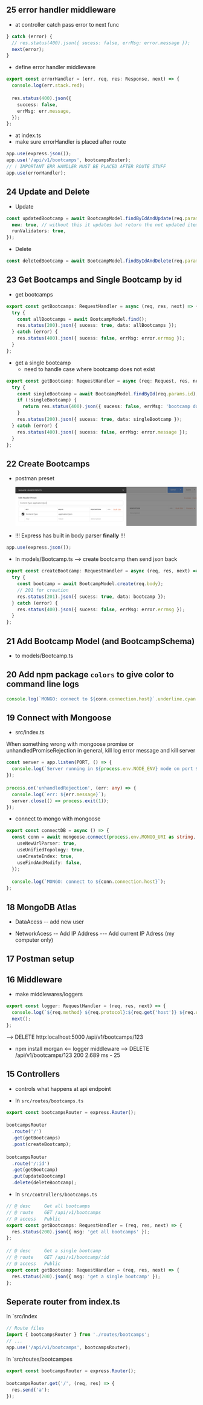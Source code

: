 ## 25 error handler middleware

- at controller catch pass error to next func

```ts
} catch (error) {
  // res.status(400).json({ sucess: false, errMsg: error.message });
  next(error);
}
```

- define error handler middleware

```ts
export const errorHandler = (err, req, res: Response, next) => {
  console.log(err.stack.red);

  res.status(400).json({
    success: false,
    errMsg: err.message,
  });
};
```

- at index.ts
- make sure errorHandler is placed after route

```ts
app.use(express.json());
app.use('/api/v1/bootcamps', bootcampsRouter);
// ! IMPORTANT ERR HANDLER MUST BE PLACED AFTER ROUTE STUFF
app.use(errorHandler);
```

## 24 Update and Delete

- Update

```ts
const updatedBootcamp = await BootcampModel.findByIdAndUpdate(req.params.id, req.body, {
  new: true, // without this it updates but return the not updated item
  runValidators: true,
});
```

- Delete

```ts
const deletedBootcamp = await BootcampModel.findByIdAndDelete(req.params.id);
```

## 23 Get Bootcamps and Single Bootcamp by id

- get bootcamps

```ts
export const getBootcamps: RequestHandler = async (req, res, next) => {
  try {
    const allBootcamps = await BootcampModel.find();
    res.status(200).json({ sucess: true, data: allBootcamps });
  } catch (error) {
    res.status(400).json({ sucess: false, errMsg: error.errmsg });
  }
};
```

- get a single bootcamp
  - need to handle case where bootcamp does not exist

```ts
export const getBootcamp: RequestHandler = async (req: Request, res, next) => {
  try {
    const singleBootcamp = await BootcampModel.findById(req.params.id);
    if (!singleBootcamp) {
      return res.status(400).json({ sucess: false, errMsg: 'bootcamp does not exsit' });
    }
    res.status(200).json({ sucess: true, data: singleBootcamp });
  } catch (error) {
    res.status(400).json({ sucess: false, errMsg: error.message });
  }
};
```

## 22 Create Bootcamps

- postman preset

  ![alt text](./assets/postman-content-type-preset.png 'content-type-preset')

- !!! Express has built in body parser **finally** !!!

```ts
app.use(express.json());
```

- In models/Bootcamp.ts --> create bootcamp then send json back

```ts
export const createBootcamp: RequestHandler = async (req, res, next) => {
  try {
    const bootcamp = await BootcampModel.create(req.body);
    // 201 for creation
    res.status(201).json({ sucess: true, data: bootcamp });
  } catch (error) {
    res.status(400).json({ sucess: false, errMsg: error.errmsg });
  }
};
```

## 21 Add Bootcamp Model (and BootcampSchema)

- to models/Bootcamp.ts

## 20 Add npm package `colors` to give color to command line logs

```ts
console.log(`MONGO: connect to ${conn.connection.host}`.underline.cyan.bold);
```

## 19 Connect with Mongoose

- src/index.ts

When something wrong with mongoose promise or unhandledPromiseRejection in general,
kill log error message and kill server

```ts
const server = app.listen(PORT, () => {
  console.log(`Server running in ${process.env.NODE_ENV} mode on port ${PORT}`);
});

process.on('unhandledRejection', (err: any) => {
  console.log(`err: ${err.message}`);
  server.close(() => process.exit(1));
});
```

- connect to mongo with mongoose

```ts
export const connectDB = async () => {
  const conn = await mongoose.connect(process.env.MONGO_URI as string, {
    useNewUrlParser: true,
    useUnifiedTopology: true,
    useCreateIndex: true,
    useFindAndModify: false,
  });

  console.log(`MONGO: connect to ${conn.connection.host}`);
};
```

## 18 MongoDB Atlas

- DataAcess
  -- add new user

- NetworkAcess
  -- Add IP Address
  --- Add current IP Adress (my computer only)

## 17 Postman setup

## 16 Middleware

- make middlewares/loggers

```ts
export const logger: RequestHandler = (req, res, next) => {
  console.log(`${req.method} ${req.protocol}:${req.get('host')} ${req.originalUrl}`);
  next();
};
```

--> DELETE http:localhost:5000 /api/v1/bootcamps/123

- npm install morgan <-- logger middleware
  --> DELETE /api/v1/bootcamps/123 200 2.689 ms - 25

## 15 Controllers

- controls what happens at api endpoint

- In `src/routes/bootcamps.ts`

```ts
export const bootcampsRouter = express.Router();

bootcampsRouter
  .route('/')
  .get(getBootcamps)
  .post(createBootcamp);

bootcampsRouter
  .route('/:id')
  .get(getBootcamp)
  .put(updateBootcamp)
  .delete(deleteBootcamp);
```

- In `src/controllers/bootcamps.ts`

```ts
// @ desc     Get all bootcamps
// @ route    GET /api/v1/bootcamps
// @ access   Public
export const getBootcamps: RequestHandler = (req, res, next) => {
  res.status(200).json({ msg: 'get all bootcamps' });
};

// @ desc     Get a single bootcamp
// @ route    GET /api/v1/bootcamp/:id
// @ access   Public
export const getBootcamp: RequestHandler = (req, res, next) => {
  res.status(200).json({ msg: 'get a single bootcamp' });
};
```

## Seperate router from index.ts

In `src/index

```js
// Route files
import { bootcampsRouter } from './routes/bootcamps';
// ...
app.use('/api/v1/bootcamps', bootcampsRouter);
```

In `src/routes/bootcampes

```js
export const bootcampsRouter = express.Router();

bootcampsRouter.get('/', (req, res) => {
  res.send('a');
});
```
